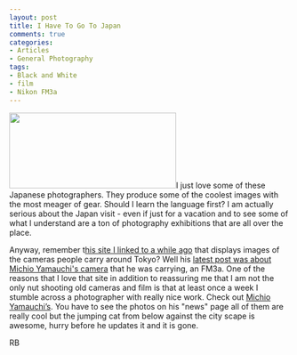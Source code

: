 ```yaml
---
layout: post
title: I Have To Go To Japan
comments: true
categories:
- Articles
- General Photography
tags:
- Black and White
- film
- Nikon FM3a
---
```

<a rel="prettyPhoto" href="http://photo.rwboyer.com/wp-content/uploads/2010/08/DSC_1019-Version-3.jpg"><img class="alignleft size-medium wp-image-2150" title="DSC_1019 - Version 3" src="http://photo.rwboyer.com/wp-content/uploads/2010/08/DSC_1019-Version-3-300x136.jpg" alt="" width="300" height="136" /></a>I just love some of these Japanese photographers. They produce some of the coolest images with the most meager of gear. Should I learn the language first? I am actually serious about the Japan visit - even if just for a vacation and to see some of what I understand are a ton of photography exhibitions that are all over the place.

Anyway, remember t<a href="http://tokyocamerastyle.com/">his site I linked to a while ago</a> that displays images of the cameras people carry around Tokyo? Well his <a href="http://tokyocamerastyle.com/post/956904367/fukagawa-detail-of-michio-yamauchis-nikon-fm3a">latest post was about Michio Yamauchi's camera</a> that he was carrying, an FM3a. One of the reasons that I love that site in addition to reassuring me that I am not the only nut shooting old cameras and film is that at least once a week I stumble across a photographer with really nice work. Check out <a href="http://www.yamauchi-michio.com/">Michio Yamauchi’s</a>. You have to see the photos on his "news" page all of them are really cool but the jumping cat from below against the city scape is awesome, hurry before he updates it and it is gone.

RB